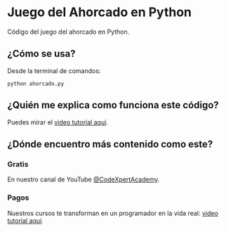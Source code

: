 # Juego del Ahorcado en Python

Código del juego del ahorcado en Python.

## ¿Cómo se usa?

Desde la terminal de comandos:

```
python ahorcado.py
```

## ¿Quién me explica como funciona este código?

Puedes mirar el [video tutorial aquí](https://youtu.be/OYHfuD5ImPU).

## ¿Dónde encuentro más contenido como este?

### Gratis

En nuestro canal de YouTube [@CodeXpertAcademy](https://www.youtube.com/channel/UCYuOnsTV8RGVqJDweAhed1g).

### Pagos

Nuestros cursos te transforman en un programador en la vida real: [video tutorial aquí](https://codexpert.byteit.pro/).